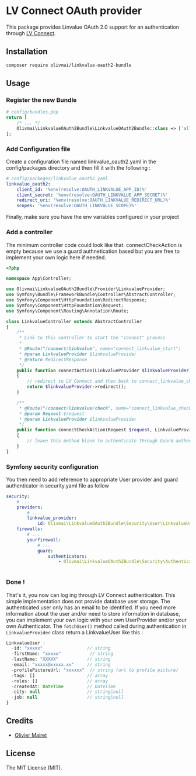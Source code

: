 # LV Connect OAuth provider

This package provides Linvalue OAuth 2.0 support for an authentication through [LV Connect](https://github.com/Linkvalue-Interne/LvConnect).

## Installation

```sh
composer require olivmai/linkvalue-oauth2-bundle
```

## Usage

### Register the new Bundle
```php
# config/bundles.php
return [
    /* ... */
    Olivmai\LinkvalueOAuth2Bundle\LinkvalueOAuth2Bundle::class => ['all' => true],
];
```

### Add Configuration file
Create a configuration file named linkvalue_oauth2.yaml in the config/packages directory and then fill it with the following :

```yaml
# config/packeges/linkvalue_oauth2.yaml
linkvalue_oauth2:
    client_id: '%env(resolve:OAUTH_LINKVALUE_APP_ID)%'
    client_secret: '%env(resolve:OAUTH_LINKVALUE_APP_SECRET)%'
    redirect_uri: '%env(resolve:OAUTH_LINKVALUE_REDIRECT_URL)%'
    scopes: '%env(resolve:OAUTH_LINKVALUE_SCOPE)%'
```
Finally, make sure you have the env variables configured in your project

### Add a controller
The minimum controller code could look like that. connectCheckAction is empty because we use a guard authnetication based but you are free to implement your own logic here if needed.
```php
<?php

namespace App\Controller;

use Olivmai\LinkvalueOAuth2Bundle\Provider\LinkvalueProvider;
use Symfony\Bundle\FrameworkBundle\Controller\AbstractController;
use Symfony\Component\HttpFoundation\RedirectResponse;
use Symfony\Component\HttpFoundation\Request;
use Symfony\Component\Routing\Annotation\Route;

class LinkvalueController extends AbstractController
{
    /**
     * Link to this controller to start the "connect" process
     *
     * @Route("/connect/linkvalue", name="connect_linkvalue_start")
     * @param LinkvalueProvider $linkvalueProvider
     * @return RedirectResponse
     */
    public function connectAction(LinkvalueProvider $linkvalueProvider): RedirectResponse
    {
        // redirect to LV Connect and then back to connect_linkvalue_check, see below
        return $linkvalueProvider->redirect();
    }

    /**
     * @Route("/connect/linkvalue/check", name="connect_linkvalue_check")
     * @param Request $request
     * @param LinkvalueProvider $linkvalueProvider
     */
    public function connectCheckAction(Request $request, LinkvalueProvider $linkvalueProvider)
    {
        // leave this method blank to authenticate through Guard authenticator
    }
}

```

### Symfony security configuration
You then need to add reference to appropriate User provider and guard authenticator in security.yaml file as follow
```yaml
security:
    # ...
    providers:
        # ...
        linkvalue_provider:
            id: Olivmai\LinkvalueOAuth2Bundle\Security\User\LinkvalueUserProvider
    firewalls:
        # ...
        yourfirewall:
            # ...
            guard:
                authenticators:
                    - Olivmai\LinkvalueOAuth2Bundle\Security\Authenticator\LinkvalueAuthenticator
            
```

### Done !
That's it, you now can log ing through LV Connect authentication.
This simple implementation does not provide database user storage. The authenticated user only has an email to be identified.
If you need more information about the user and/or need to store information in database, you can implement your own logic with your own UserProvider and/or your own Authenticator.
The ```fetchUser()``` method called during authentication in ```LinkvalueProvider``` class return a LinkvalueUser like this :
```php
LinkvalueUser :
  -id: "xxxxx"                 // string
  -firstName: "xxxxx"           // string
  -lastName: "XXXXX"           // string
  -email: "xxxxx@xxxxx.xx"     // string
  -profilePictureUrl: "xxxxxx"  // string (url to profile picture)
  -tags: []                    // array
  -roles: []                   // array
  -createdAt: DateTime         // DateTime
  -city: null                  // string|null
  -job: null                   // string|null
}
```

## Credits

- [Olivier Mairet](https://github.com/olivmai)

## License

The MIT License (MIT).
